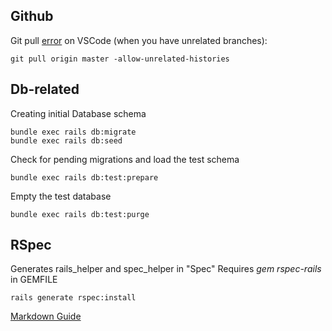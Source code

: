 ## Github


Git pull [error](https://www.datree.io/resources/git-error-fatal-refusing-to-merge-unrelated-histories) on VSCode (when you have unrelated branches):

    git pull origin master -allow-unrelated-histories 

## Db-related

Creating initial Database schema

    bundle exec rails db:migrate
    bundle exec rails db:seed

Check for pending migrations and load the test schema

    bundle exec rails db:test:prepare

Empty the test database

    bundle exec rails db:test:purge

## RSpec
Generates rails_helper and spec_helper in "Spec"
Requires *gem rspec-rails* in GEMFILE

    rails generate rspec:install



[Markdown Guide](https://agea.github.io/tutorial.md/)